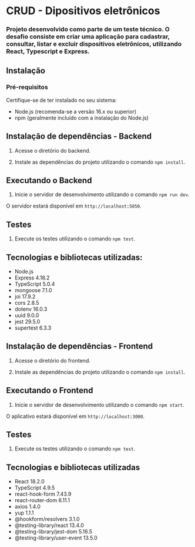 # CRUD - Dipositivos eletrônicos

### Projeto desenvolvido como parte de um teste técnico. O desafio consiste em criar uma aplicação para cadastrar, consultar, listar e excluir dispositivos eletrônicos, utilizando React, Typescript e Express.

## Instalação

### Pré-requisitos

Certifique-se de ter instalado no seu sistema:

- Node.js (recomenda-se a versão 16.x ou superior)
- npm (geralmente incluído com a instalação do Node.js)

## Instalação de dependências - Backend

1. Acesse o diretório do backend.

2. Instale as dependências do projeto utilizando o comando `npm install`.

## Executando o Backend

1. Inicie o servidor de desenvolvimento utilizando o comando `npm run dev`.

O servidor estará disponível em `http://localhost:5050`.

## Testes

1. Execute os testes utilizando o comando `npm test`.

## Tecnologias e bibliotecas utilizadas:

- Node.js
- Express 4.18.2
- TypeScript 5.0.4
- mongoose 7.1.0
- joi 17.9.2
- cors 2.8.5
- dotenv 16.0.3
- uuid 9.0.0
- jest 29.5.0
- supertest 6.3.3

## Instalação de dependências - Frontend

1. Acesse o diretório do frontend.

2. Instale as dependências do projeto utilizando o comando `npm install`.

## Executando o Frontend

1. Inicie o servidor de desenvolvimento utilizando o comando `npm start`.

O aplicativo estará disponível em `http://localhost:3000`.

## Testes

1. Execute os testes utilizando o comando `npm test`.

## Tecnologias e bibliotecas utilizadas

- React 18.2.0
- TypeScript 4.9.5
- react-hook-form 7.43.9
- react-router-dom 6.11.1
- axios 1.4.0
- yup 1.1.1
- @hookform/resolvers 3.1.0
- @testing-library/react 13.4.0
- @testing-library/jest-dom 5.16.5
- @testing-library/user-event 13.5.0
